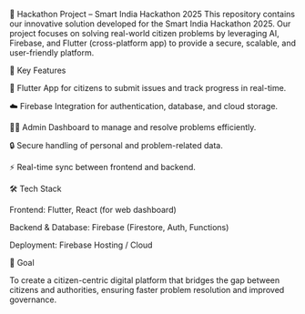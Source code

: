 🚀 Hackathon Project – Smart India Hackathon 2025
This repository contains our innovative solution developed for the Smart India Hackathon 2025.
Our project focuses on solving real-world citizen problems by leveraging AI, Firebase, and Flutter (cross-platform app) to provide a secure, scalable, and user-friendly platform.

🔑 Key Features

📱 Flutter App for citizens to submit issues and track progress in real-time.

☁️ Firebase Integration for authentication, database, and cloud storage.

👨‍💻 Admin Dashboard to manage and resolve problems efficiently.

🔒 Secure handling of personal and problem-related data.

⚡ Real-time sync between frontend and backend.

🛠️ Tech Stack

Frontend: Flutter, React (for web dashboard)

Backend & Database: Firebase (Firestore, Auth, Functions)

Deployment: Firebase Hosting / Cloud

🎯 Goal

To create a citizen-centric digital platform that bridges the gap between citizens and authorities, ensuring faster problem resolution and improved governance.
